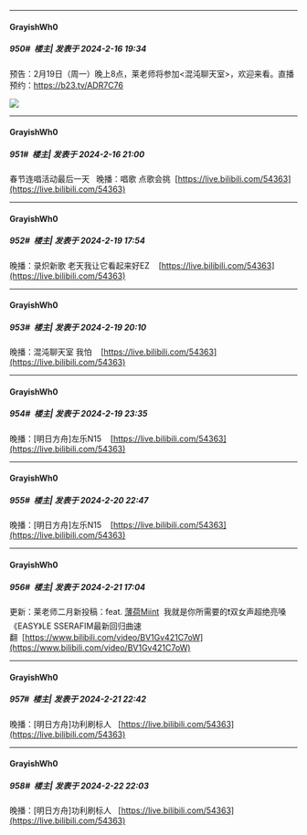 
*****

####  GrayishWh0  
##### 950#         楼主| 发表于 2024-2-16 19:34

预告：2月19日（周一）晚上8点，莱老师将参加&lt;混沌聊天室&gt;，欢迎来看。直播预约：https://b23.tv/ADR7C76

<img src="https://p.sda1.dev/15/b4cbbf504dfccc6c21f042c8ecc1c556/CMP_20240216193412981.png" referrerpolicy="no-referrer">


*****

####  GrayishWh0  
##### 951#         楼主| 发表于 2024-2-16 21:00

春节连唱活动最后一天   晚播：唱歌 点歌会挑  [https://live.bilibili.com/54363](https://live.bilibili.com/54363)


*****

####  GrayishWh0  
##### 952#         楼主| 发表于 2024-2-19 17:54

晚播：录炽新歌 老天我让它看起来好EZ    [https://live.bilibili.com/54363](https://live.bilibili.com/54363)


*****

####  GrayishWh0  
##### 953#         楼主| 发表于 2024-2-19 20:10

晚播：混沌聊天室 我怕    [https://live.bilibili.com/54363](https://live.bilibili.com/54363)


*****

####  GrayishWh0  
##### 954#         楼主| 发表于 2024-2-19 23:35

晚播：[明日方舟]左乐N15    [https://live.bilibili.com/54363](https://live.bilibili.com/54363)


*****

####  GrayishWh0  
##### 955#         楼主| 发表于 2024-2-20 22:47

晚播：[明日方舟]左乐N15    [https://live.bilibili.com/54363](https://live.bilibili.com/54363)


*****

####  GrayishWh0  
##### 956#         楼主| 发表于 2024-2-21 17:04

更新：莱老师二月新投稿：feat. [薄荷Miint](https://space.bilibili.com/3493076263766277)  我就是你所需要的❗双女声超绝亮嗓《EASY》LE SSERAFIM最新回归曲速翻  [https://www.bilibili.com/video/BV1Gv421C7oW](https://www.bilibili.com/video/BV1Gv421C7oW)


*****

####  GrayishWh0  
##### 957#         楼主| 发表于 2024-2-21 22:42

晚播：[明日方舟]功利刷标人   [https://live.bilibili.com/54363](https://live.bilibili.com/54363)


*****

####  GrayishWh0  
##### 958#         楼主| 发表于 2024-2-22 22:03

晚播：[明日方舟]功利刷标人   [https://live.bilibili.com/54363](https://live.bilibili.com/54363)


